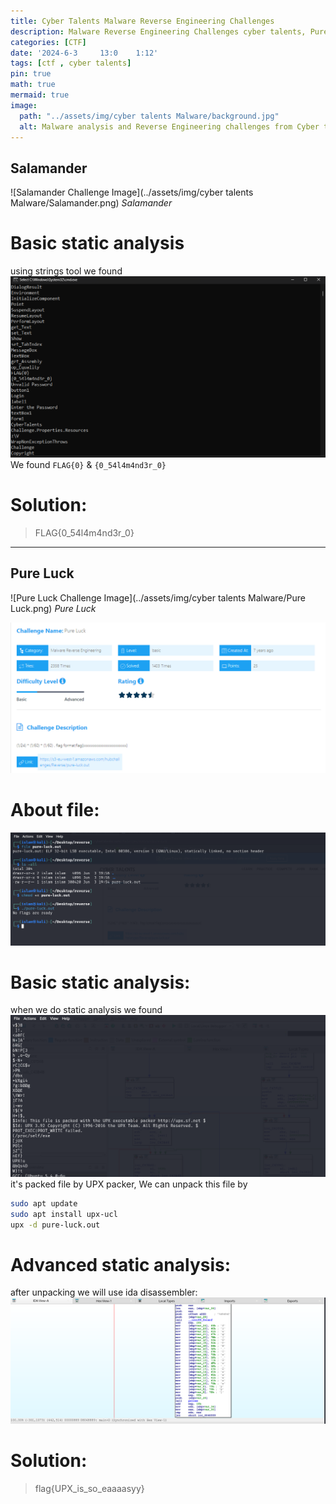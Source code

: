 ```yaml
---
title: Cyber Talents Malware Reverse Engineering Challenges 
description: Malware Reverse Engineering Challenges cyber talents, Pure Luck, Find the Pass, Find the Hash, Salamander, Eazy, m0v, PE Master, ELF Master.
categories: [CTF]
date: '2024-6-3     13:0    1:12'
tags: [ctf , cyber talents]
pin: true
math: true
mermaid: true
image:
  path: "../assets/img/cyber talents Malware/background.jpg"
  alt: Malware analysis and Reverse Engineering challenges from Cyber talents.
---
```

## Salamander

![Salamander Challenge Image](../assets/img/cyber talents Malware/Salamander.png)
_Salamander_

# Basic static analysis
using strings tool we found <img src="../assets/img/cyber talents Malware/Salamander-string.png">
We found `FLAG{0}` & `{0_54l4m4nd3r_0}` 
# Solution: 
> FLAG{0_54l4m4nd3r_0}
>

---------------------------------------------------------------------------------------
## Pure Luck

![Pure Luck Challenge Image](../assets/img/cyber talents Malware/Pure Luck.png)
_Pure Luck_

<img src="../assets/img/cyber talents Malware/Pure Luck.png" alt="Pure Luck Challenge Image">

# About file:
<img src="../assets/img/cyber talents Malware/Details pure luck.png">

# Basic static analysis: 
when we do static analysis we found <img src="../assets/img/cyber talents Malware/strrings pure luck.png" alt="strings Image"> 
it's packed file by UPX packer, We can unpack this file by 
``` bash
sudo apt update
sudo apt install upx-ucl
upx -d pure-luck.out
```
# Advanced static analysis:
after unpacking we will use ida disassembler:
<img src="../assets/img/cyber talents Malware/flag pure-luck.png" alt="flag Image">

# Solution: 
> flag{UPX_is_so_eaaaasyy}
>


